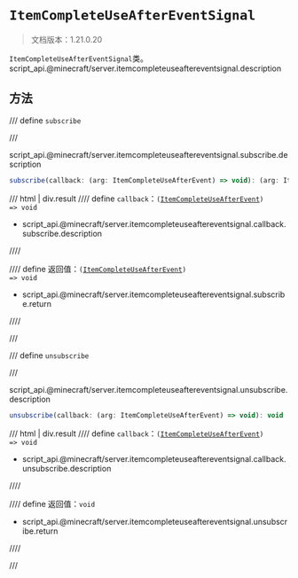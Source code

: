 # `ItemCompleteUseAfterEventSignal`

> 文档版本：1.21.0.20

`ItemCompleteUseAfterEventSignal`类。script_api.@minecraft/server.itemcompleteuseaftereventsignal.description

## 方法

/// define
`subscribe`


///

script_api.@minecraft/server.itemcompleteuseaftereventsignal.subscribe.description

```js
subscribe(callback: (arg: ItemCompleteUseAfterEvent) => void): (arg: ItemCompleteUseAfterEvent) => void
```

/// html | div.result
//// define
`callback`：<code>(<a href="../itemcompleteuseafterevent/">ItemCompleteUseAfterEvent</a>) =&gt; void</code>

- script_api.@minecraft/server.itemcompleteuseaftereventsignal.callback.subscribe.description


////

//// define
返回值：<code>(<a href="../itemcompleteuseafterevent/">ItemCompleteUseAfterEvent</a>) =&gt; void</code>

- script_api.@minecraft/server.itemcompleteuseaftereventsignal.subscribe.return


////

///


/// define
`unsubscribe`


///

script_api.@minecraft/server.itemcompleteuseaftereventsignal.unsubscribe.description

```js
unsubscribe(callback: (arg: ItemCompleteUseAfterEvent) => void): void
```

/// html | div.result
//// define
`callback`：<code>(<a href="../itemcompleteuseafterevent/">ItemCompleteUseAfterEvent</a>) =&gt; void</code>

- script_api.@minecraft/server.itemcompleteuseaftereventsignal.callback.unsubscribe.description


////

//// define
返回值：`void`

- script_api.@minecraft/server.itemcompleteuseaftereventsignal.unsubscribe.return


////

///

